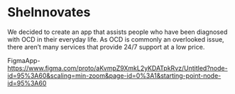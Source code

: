 # SheInnovates


We decided to create an app that assists people who have been diagnosed with OCD in their everyday life. As OCD is commonly an overlooked issue, there aren’t many services that provide 24/7 support at a low price.

FigmaApp-
https://www.figma.com/proto/aKvmpZ9XmkL2yKDATpkRvz/Untitled?node-id=95%3A60&scaling=min-zoom&page-id=0%3A1&starting-point-node-id=95%3A60
